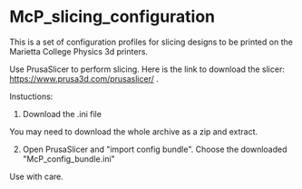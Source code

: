 # McP_slicing_configuration

This is a set of configuration profiles for slicing designs to be printed on the Marietta College Physics 3d printers.

Use PrusaSlicer to perform slicing. Here is the link to download the slicer: https://www.prusa3d.com/prusaslicer/ .

Instuctions: 

1. Download the .ini file


  You may need to download the whole archive as a zip and extract.
  
  
2. Open PrusaSlicer and "import config bundle".  Choose the downloaded "McP_config_bundle.ini" 

Use with care.
